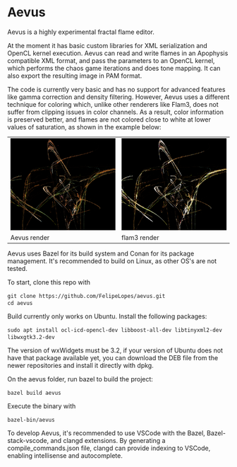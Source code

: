 # Aevus

Aevus is a highly experimental fractal flame editor.

At the moment it has basic custom libraries for XML serialization and OpenCL kernel execution.
Aevus can read and write flames in an Apophysis compatible XML format, and pass the parameters
to an OpenCL kernel, which performs the chaos game iterations and does tone mapping. It can also
export the resulting image in PAM format.

The code is currently very basic and has no support for advanced features like gamma correction
and density filtering. However, Aevus uses a different technique for coloring which, unlike other
renderers like Flam3, does not suffer from clipping issues in color channels. As a result, color information
is preserved better, and flames are not colored close to white at lower values of saturation,
as shown in the example below:

<table cellspacing="0" cellpadding="0">
  <tr>
    <td><img src="img/aevus.png?raw=true" width="320"></td>
    <td><img src="img/flam3.png?raw=true" width="320"></td>
  </tr>
  <tr>
    <td>Aevus render</td>
    <td>flam3 render</td>
  </tr>
</table>

Aevus uses Bazel for its build system and Conan for its package management. It's recommended
to build on Linux, as other OS's are not tested.

To start, clone this repo with

```
git clone https://github.com/FelipeLopes/aevus.git
cd aevus
```

Build currently only works on Ubuntu. Install the following packages:

```
sudo apt install ocl-icd-opencl-dev libboost-all-dev libtinyxml2-dev libwxgtk3.2-dev
```

The version of wxWidgets must be 3.2, if your version of Ubuntu does not have that package available yet, you can download the DEB file from the newer repositories and install it directly with dpkg.

On the aevus folder, run bazel to build the project:

```
bazel build aevus
```

Execute the binary with

```
bazel-bin/aevus
```

To develop Aevus, it's recommended to use VSCode with the Bazel, Bazel-stack-vscode,
and clangd extensions. By generating a compile_commands.json file, clangd can provide
indexing to VSCode, enabling intellisense and autocomplete.
